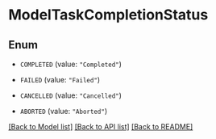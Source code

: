 # ModelTaskCompletionStatus

## Enum


* `COMPLETED` (value: `"Completed"`)

* `FAILED` (value: `"Failed"`)

* `CANCELLED` (value: `"Cancelled"`)

* `ABORTED` (value: `"Aborted"`)


[[Back to Model list]](../README.md#documentation-for-models) [[Back to API list]](../README.md#documentation-for-api-endpoints) [[Back to README]](../README.md)


